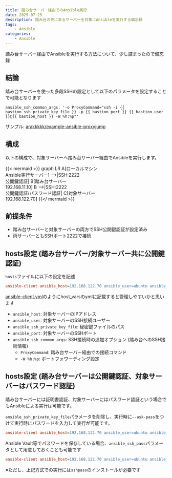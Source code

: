 ```yaml
---
title: 踏み台サーバー経由でのAnsible実行
date: 2025-07-25
description: 踏み台の先にあるサーバーを対象にAnsibleを実行する備忘録
tags: 
    - Ansible
categories:
    - Ansible
---
```


踏み台サーバー経由でAnsibleを実行する方法について、少し詰まったので備忘録

## 結論
踏み台サーバーを使った多段SSHの設定として以下のパラメータを設定することで可能となります
```
ansible_ssh_common_args: '-o ProxyCommand="ssh -i {{ bastion_ssh_private_key_file }} -p {{ bastion_port }} {{ bastion_user }}@{{ bastion_host }} -W %h:%p"'
```

サンプル: [arakkkkk/example-ansible-proxyjump](https://github.com/arakkkkk/example-ansible-proxyjump)

## 構成

以下の構成で、対象サーバーへ踏み台サーバー経由でAnsibleを実行します。

{{< mermaid >}}
graph LR
    A[ローカルマシン<br/>Ansible実行サーバー] -->|SSH:2222<br>公開鍵認証| B[踏み台サーバー<br/>192.168.11.10]
    B -->|SSH:2222<br>公開鍵認証/パスワード認証| C[対象サーバー<br/>192.168.122.70]
{{</ mermaid >}}

## 前提条件

* 踏み台サーバーと対象サーバーの両方でSSH公開鍵認証が設定済み
* 両サーバーともSSHポート2222で接続

## hosts設定 (踏み台サーバー/対象サーバー共に公開鍵認証)

`hosts`ファイルに以下の設定を記述

```ini
ansible-client ansible_host=192.168.122.70 ansible_user=ubuntu ansible_ssh_private_key_file=~/.ssh/keys/id_ed25519 ansible_ssh_common_args='-o ProxyCommand="ssh -i ~/.ssh/keys/id_ed25519 -p 2222 ubuntu@192.168.11.10 -W %h:%p"' ansible_port=2222
```

[ansible-client.yml](https://github.com/arakkkkk/example-ansible-proxyjump/blob/main/host_vars/ansible-client.yml)のようにhost_varsのymlに記載すると管理しやすいかと思います

- `ansible_host`: 対象サーバーのIPアドレス
- `ansible_user`: 対象サーバーのSSH接続ユーザー
- `ansible_ssh_private_key_file`: 秘密鍵ファイルのパス
- `ansible_port`: 対象サーバーのSSHポート
- `ansible_ssh_common_args`: SSH接続時の追加オプション (踏み台へのSSH接続情報)
  - `ProxyCommand`: 踏み台サーバー経由での接続コマンド
  - `-W %h:%p`: ポートフォワーディング設定

## hosts設定 (踏み台サーバーは公開鍵認証、対象サーバーはパスワード認証)

踏み台サーバーには証明書認証、対象サーバーにはパスワード認証という場合でもAnsibleによる実行は可能です。

`ansible_ssh_private_key_file`パラメータを削除し、実行時に`--ask-pass`をつけて実行時にパスワードを入力して実行が可能です。
```ini
ansible-client ansible_host=192.168.122.70 ansible_user=ubuntu ansible_ssh_common_args='-o ProxyCommand="ssh -i ~/.ssh/keys/id_ed25519 -p 2222 ubuntu@192.168.11.10 -W %h:%p"' ansible_port=2222
```

Ansible Vault等でパスワードを保存している場合、`ansible_ssh_pass`パラメータとして用意しておくことも可能です
```ini
ansible-client ansible_host=192.168.122.70 ansible_user=ubuntu ansible_ssh_common_args='-o ProxyCommand="ssh -i ~/.ssh/keys/id_ed25519 -p 2222 ubuntu@192.168.11.10 -W %h:%p"' ansible_ssh_pass={{ vault_bastion_pass }} ansible_port=2222
```

※ただし、上記方式での実行には`sshpass`のインストールが必要です
